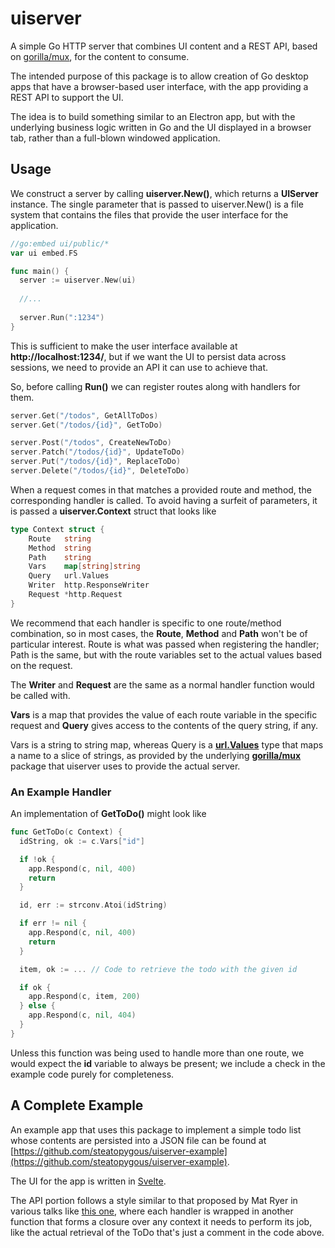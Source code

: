 # uiserver
A simple Go HTTP server that combines UI content and a REST API, based on
[gorilla/mux](https://github.com/gorilla/mux), for the content to consume.

The intended purpose of this package is to allow creation of Go desktop apps that have a browser-based user interface, with the app providing a REST API to support the UI.

The idea is to build something similar to an Electron app, but with the underlying business logic written in Go and the UI displayed in a browser tab, rather than a full-blown windowed application.

## Usage

We construct a server by calling **uiserver.New()**, which returns a **UIServer** instance. The single parameter that is passed to uiserver.New() is a file system that contains the files that provide the user interface for the application.

```go
//go:embed ui/public/*
var ui embed.FS

func main() {
  server := uiserver.New(ui)
  
  //...
  
  server.Run(":1234")
}
```

This is sufficient to make the user interface available at **http://localhost:1234/**, but if we want the UI to persist data across sessions, we need to provide an API it can use to achieve that.

So, before calling **Run()** we can register routes along with handlers for them.

```go
server.Get("/todos", GetAllToDos)
server.Get("/todos/{id}", GetToDo)

server.Post("/todos", CreateNewToDo)
server.Patch("/todos/{id}", UpdateToDo)
server.Put("/todos/{id}", ReplaceToDo)
server.Delete("/todos/{id}", DeleteToDo)
```

When a request comes in that matches a provided route and method, the corresponding handler is called.  To avoid having a surfeit of parameters, it is passed a **uiserver.Context** struct that looks like

```go
type Context struct {
	Route   string
	Method  string
	Path    string
	Vars    map[string]string
	Query   url.Values
	Writer  http.ResponseWriter
	Request *http.Request
}
```

We recommend that each handler is specific to one route/method combination, so in most cases, the **Route**, **Method** and **Path** won't be of particular interest.  Route is what was passed when registering the handler; Path is the same, but with the route variables set to the actual values based on the request.

The  **Writer** and **Request** are the same as a normal handler function would be called with.

**Vars** is a map that provides the value of each route variable in the specific request and **Query** gives  access to the contents of the query string, if any.

Vars is a string to string map, whereas Query is a **[url.Values](https://golang.org/pkg/net/url/#Values)** type that maps a name to a slice of strings, as provided by the underlying **[gorilla/mux](gorilla/mux)** package that uiserver uses to provide the actual server.

### An Example Handler

An implementation of **GetToDo()** might look like

```go
func GetToDo(c Context) {
  idString, ok := c.Vars["id"]

  if !ok {
    app.Respond(c, nil, 400)
    return
  }

  id, err := strconv.Atoi(idString)

  if err != nil {
    app.Respond(c, nil, 400)
    return
  }

  item, ok := ... // Code to retrieve the todo with the given id

  if ok {
    app.Respond(c, item, 200)
  } else {
    app.Respond(c, nil, 404)
  }
}
```

Unless this function was being used to handle more than one route, we would expect the **id** variable to always be present; we include a check in the example code purely for completeness.

## A Complete Example

An example app that uses this package to implement a simple todo list whose contents are persisted into a JSON file can be found at [https://github.com/steatopygous/uiserver-example](https://github.com/steatopygous/uiserver-example).

The UI for the app is written in [Svelte](https://svelte.dev).

The API portion follows a style similar to that proposed by Mat Ryer in various talks like [this one](https://www.youtube.com/watch?v=rWBSMsLG8po), where each handler is wrapped in another function that forms a closure over any context it needs to perform its job, like the actual retrieval of the ToDo that's just a comment in the code above.

